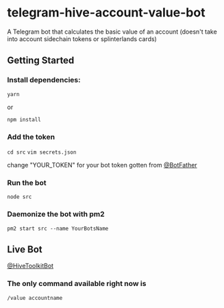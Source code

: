 # telegram-hive-account-value-bot
A Telegram bot that calculates the basic value of an account (doesn't take into account sidechain tokens or splinterlands cards)

## Getting Started

### Install dependencies:

`yarn`

or

`npm install`

### Add the token

`cd src`
`vim secrets.json`

change "YOUR_TOKEN" for your bot token gotten from [@BotFather](https://t.me/Botfather)

### Run the bot

`node src`

### Daemonize the bot with pm2

`pm2 start src --name YourBotsName`

## Live Bot

[@HiveToolkitBot](https://t.me/HiveToolkitBot)

### The only command available right now is

`/value accountname`
